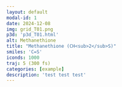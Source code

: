 ```yaml
---
layout: default
modal-id: 1
date: 2024-12-08
img: grid_T01.png
p3d: 'p3d_T01.html'
alt: Methanethione
title: "Methanethione (CH<sub>2</sub>S)"
smiles: 'C=S'
iconds: 1000
traj: 5 (300 fs)
categories: [example]
description: 'test test test'
---
```

